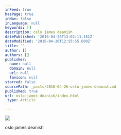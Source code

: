 ```yaml
---
inFeed: true
hasPage: true
inNav: false
inLanguage: null
keywords: []
description: oslo james deanish
datePublished: '2016-04-26T13:02:11.161Z'
dateModified: '2016-04-26T12:55:55.009Z'
title: ''
author: []
authors: []
publisher:
  name: null
  domain: null
  url: null
  favicon: null
starred: false
sourcePath: _posts/2016-04-26-oslo-james-deanish.md
published: true
url: oslo-james-deanish/index.html
_type: Article

---
```

![](https://the-grid-user-content.s3-us-west-2.amazonaws.com/1d59cfce-a3ca-4a0f-a000-4f900addb4c4.jpg)

oslo james deanish